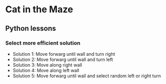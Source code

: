 # Cat in the Maze

## Python lessons

### Select more efficient solution

- Solution 1: Move forwarg until wall and turn right
- Solution 2: Move forwarg until wall and turn left
- Solution 3: Move along right wall
- Solution 4: Move along left wall
- Solution 5: Move forwarg until wall and select random left or right turn
